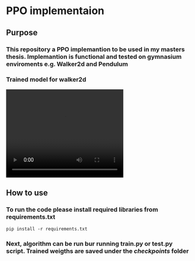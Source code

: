 # PPO implementaion

## Purpose
### This repository a PPO implemantion to be used in my masters thesis. Implemantion is functional and tested on gymnasium enviroments e.g. Walker2d and Pendulum

### Trained model for walker2d

<video width="320" height="240" controls>
  <source src="videos_tests\rl-video-episode-0.mp4" type="video/mp4">
</video>

## How to use
### To run the code please install required libraries from requirements.txt

`pip install -r requirements.txt`

### Next, algorithm can be run bur running train.py or test.py script. Trained weigths are saved under the *checkpoints* folder
